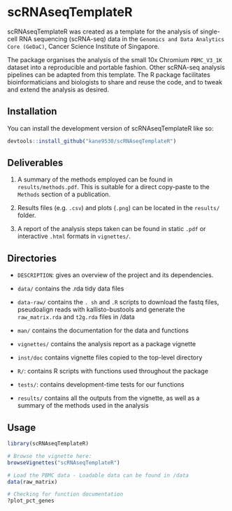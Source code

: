 # scRNAseqTemplateR

scRNAseqTemplateR was created as a template for the analysis of single-cell RNA sequencing (scRNA-seq) data in the `Genomics and Data Analytics Core (GeDaC)`, Cancer Science Institute of Singapore. 

The package organises the analysis of the small 10x Chromium `PBMC_V3_1K` dataset into a reproducible and portable fashion. Other scRNA-seq analysis pipelines can be adapted from this template. The R package facilitates bioinformaticians and biologists to share and reuse the code, and to tweak and extend the analysis as desired.

## Installation

You can install the development version of scRNAseqTemplateR like so:

``` r
devtools::install_github("kane9530/scRNAseqTemplateR")

```

## Deliverables

1. A summary of the methods employed can be found in `results/methods.pdf`. This is suitable for a direct copy-paste to the `Methods` section of a publication.

2. Results files (e.g. `.csv`) and plots (`.png`) can be located in the `results/` folder.

3. A report of the analysis steps taken can be found in static `.pdf` or interactive `.html` formats in `vignettes/`.

## Directories

- `DESCRIPTION`: gives an overview of the project and its dependencies.

- `data/` contains the .rda tidy data files

- `data-raw/` contains the `. sh` and `.R` scripts to download the fastq files, pseudoalign reads with kallisto-bustools and generate the `raw_matrix.rda` and `t2g.rda` files in /data

- `man/` contains the documentation for the data and functions

- `vignettes/` contains the analysis report  as a package vignette

- `inst/doc` contains vignette files copied to the top-level directory

- `R/`: contains R scripts with functions used throughout the package

- `tests/`: contains development-time tests for our functions

- `results/` contains all the outputs from the vignette, as well as a summary of the methods used in the analysis

## Usage

``` r
library(scRNAseqTemplateR)

# Browse the vignette here:
browseVignettes("scRNAseqTemplateR")

# Load the PBMC data - Loadable data can be found in /data
data(raw_matrix)

# Checking for function documentation 
?plot_pct_genes

```

